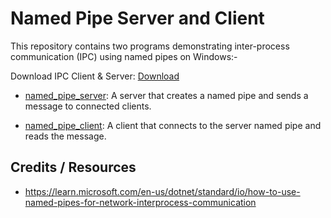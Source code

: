 # Named Pipe Server and Client

This repository contains two programs demonstrating inter-process communication (IPC) using named pipes on Windows:-

Download IPC Client & Server: [Download](https://download.5mukx.site/#/home?url=https://github.com/Whitecat18/Rust-for-Malware-Development/tree/main/Named_Pipe)

* [named_pipe_server](./pipe_server/): A server that creates a named pipe and sends a message to connected clients.

* [named_pipe_client](./pipe_client/): A client that connects to the server named pipe and reads the message.

## Credits / Resources

* https://learn.microsoft.com/en-us/dotnet/standard/io/how-to-use-named-pipes-for-network-interprocess-communication
